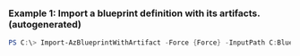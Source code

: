 ### Example 1: Import a blueprint definition with its artifacts.  (autogenerated)
```powershell
PS C:\> Import-AzBlueprintWithArtifact -Force {Force} -InputPath C:BlueprintsSimpleBlueprint -ManagementGroupId myManagementGroupId -Name MySimpleBlueprint
```


